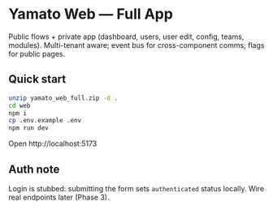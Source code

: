 # Yamato Web — Full App

Public flows + private app (dashboard, users, user edit, config, teams, modules). Multi-tenant aware; event bus for cross-component comms; flags for public pages.

## Quick start
```bash
unzip yamato_web_full.zip -d .
cd web
npm i
cp .env.example .env
npm run dev
```
Open http://localhost:5173

## Auth note
Login is stubbed: submitting the form sets `authenticated` status locally. Wire real endpoints later (Phase 3).
